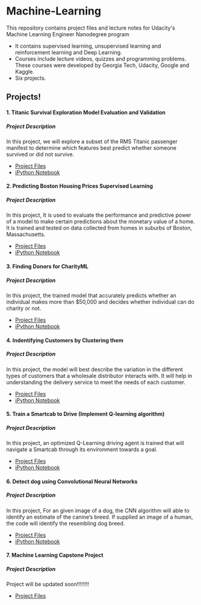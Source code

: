 # Machine-Learning

This repository contains project files and lecture notes for Udacity's Machine Learning Engineer Nanodegree program 

  - It contains supervised learning, unsupervised learning and reinforcement learning and Deep Learning.
  - Courses include lecture videos, quizzes and programming problems. These courses were developed by Georgia Tech, Udacity, Google and Kaggle.
  -   Six projects.

## Projects!
#### 1.  Titanic Survival Exploration Model Evaluation and Validation
##### Project Description
In this project, we will explore a subset of the RMS Titanic passenger manifest to determine which features best predict whether someone survived or did not survive.
 - [Project Files](https://github.com/kundan7kumar/Machine_Learning/tree/master/Project/titanic_survival_exploration)
  - [iPython Notebook](https://github.com/kundan7kumar/Machine_Learning/blob/master/Project/titanic_survival_exploration/titanic_survival_exploration.ipynb)

#### 2.  Predicting Boston Housing Prices Supervised Learning
##### Project Description
In this project, It is used to evaluate the performance and predictive power of a model to make certain predictions about the monetary value of a home. It is trained and tested on data collected from homes in suburbs of Boston, Massachusetts. 
- [Project Files](https://github.com/kundan7kumar/Machine_Learning/tree/master/Project/boston_housing)
- [iPython Notebook](https://github.com/kundan7kumar/Machine_Learning/blob/master/Project/boston_housing/boston_housing_updated.ipynb)

#### 3.  Finding Donors for CharityML
##### Project Description
In this project, the trained model that accurately predicts whether an individual makes more than $50,000 and decides whether individual can do charity or not.
- [Project Files](https://github.com/kundan7kumar/Machine_Learning/tree/master/Project/finding_donors)
- [iPython Notebook](https://github.com/kundan7kumar/Machine_Learning/blob/master/Project/finding_donors/finding_donors_updated.ipynb)
#### 4.  Indentifying Customers by Clustering them
##### Project Description
In this project, the model will best describe the variation in the different types of customers that a wholesale distributor interacts with. It will help in understanding the delivery service to meet the needs of each customer.
- [Project Files](https://github.com/kundan7kumar/Machine_Learning/tree/master/Project/customer_segments)
- [iPython Notebook](https://github.com/kundan7kumar/Machine_Learning/blob/master/Project/customer_segments/customer_segments.ipynb)

#### 5. Train a Smartcab to Drive (Implement Q-learning algorithm)
##### Project Description
In this project, an optimized Q-Learning driving agent is trained that will navigate a Smartcab through its environment towards a goal.
- [Project Files](https://github.com/kundan7kumar/Machine_Learning/tree/master/Project/smartcab)
- [iPython Notebook](https://github.com/kundan7kumar/Machine_Learning/blob/master/Project/smartcab/smartcab.ipynb)

#### 6. Detect dog using Convolutional Neural Networks
##### Project Description
In this project, For an given image of a dog, the CNN algorithm will able to identify an estimate of the canine’s breed. If supplied an image of a human, the code will identify the resembling dog breed.
- [Project Files](https://github.com/kundan7kumar/Machine_Learning/tree/master/Project/dog-project)
- [iPython Notebook](https://github.com/kundan7kumar/Machine_Learning/blob/master/Project/dog-project/dog_app_updated.ipynb)

#### 7. Machine Learning Capstone Project
##### Project Description
Project will be updated soon!!!!!!!!
- [Project Files](https://github.com/kundan7kumar/Machine_Learning/tree/master/Capstone-Project)

   


